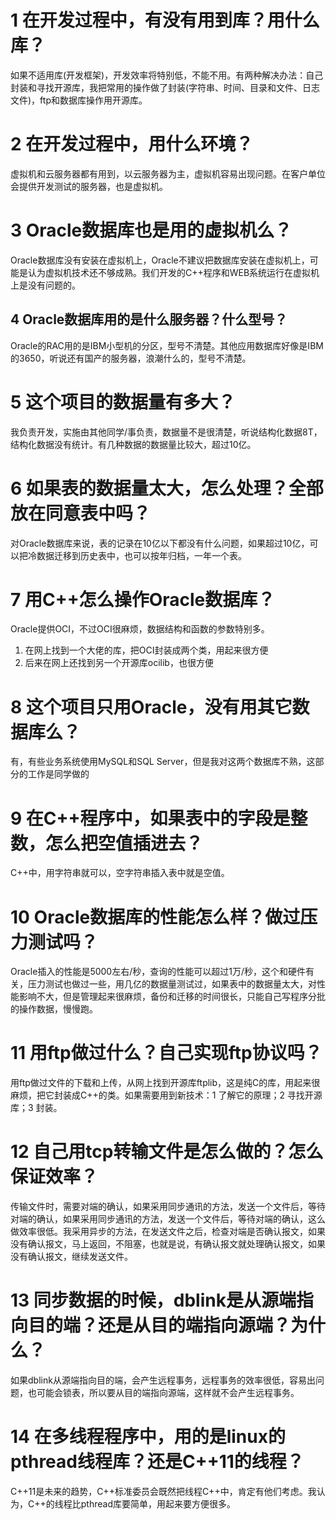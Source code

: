 # 1 在开发过程中，有没有用到库？用什么库？

如果不适用库(开发框架)，开发效率将特别低，不能不用。有两种解决办法：自己封装和寻找开源库，我把常用的操作做了封装(字符串、时间、目录和文件、日志文件)，ftp和数据库操作用开源库。

# 2 在开发过程中，用什么环境？

虚拟机和云服务器都有用到，以云服务器为主，虚拟机容易出现问题。在客户单位会提供开发测试的服务器，也是虚拟机。

# 3 Oracle数据库也是用的虚拟机么？

Oracle数据库没有安装在虚拟机上，Oracle不建议把数据库安装在虚拟机上，可能是认为虚拟机技术还不够成熟。我们开发的C++程序和WEB系统运行在虚拟机上是没有问题的。

## 4 Oracle数据库用的是什么服务器？什么型号？

Oracle的RAC用的是IBM小型机的分区，型号不清楚。其他应用数据库好像是IBM的3650，听说还有国产的服务器，浪潮什么的，型号不清楚。

# 5 这个项目的数据量有多大？

我负责开发，实施由其他同学/事负责，数据量不是很清楚，听说结构化数据8T，结构化数据没有统计。有几种数据的数据量比较大，超过10亿。

# 6 如果表的数据量太大，怎么处理？全部放在同意表中吗？

对Oracle数据库来说，表的记录在10亿以下都没有什么问题，如果超过10亿，可以把冷数据迁移到历史表中，也可以按年归档，一年一个表。

# 7 用C++怎么操作Oracle数据库？

Oracle提供OCI，不过OCI很麻烦，数据结构和函数的参数特别多。

1. 在网上找到一个大佬的库，把OCI封装成两个类，用起来很方便
2. 后来在网上还找到另一个开源库ocilib，也很方便

# 8 这个项目只用Oracle，没有用其它数据库么？

有，有些业务系统使用MySQL和SQL Server，但是我对这两个数据库不熟，这部分的工作是同学做的

# 9 在C++程序中，如果表中的字段是整数，怎么把空值插进去？

C++中，用字符串就可以，空字符串插入表中就是空值。

# 10 Oracle数据库的性能怎么样？做过压力测试吗？

Oracle插入的性能是5000左右/秒，查询的性能可以超过1万/秒，这个和硬件有关，压力测试也做过一些，用几亿的数据量测试过，如果表中的数据量太大，对性能影响不大，但是管理起来很麻烦，备份和迁移的时间很长，只能自己写程序分批的操作数据，慢慢跑。

# 11 用ftp做过什么？自己实现ftp协议吗？

用ftp做过文件的下载和上传，从网上找到开源库ftplib，这是纯C的库，用起来很麻烦，把它封装成C++的类。如果需要用到新技术：1 了解它的原理；2 寻找开源库；3 封装。

# 12 自己用tcp转输文件是怎么做的？怎么保证效率？

传输文件时，需要对端的确认，如果采用同步通讯的方法，发送一个文件后，等待对端的确认，如果采用同步通讯的方法，发送一个文件后，等待对端的确认，这么做效率很低。我采用异步的方法，在发送文件之后，检查对端是否确认报文，如果没有确认报文，马上返回，不阻塞，也就是说，有确认报文就处理确认报文，如果没有确认报文，继续发送文件。

# 13 同步数据的时候，dblink是从源端指向目的端？还是从目的端指向源端？为什么？

如果dblink从源端指向目的端，会产生远程事务，远程事务的效率很低，容易出问题，也可能会锁表，所以要从目的端指向源端，这样就不会产生远程事务。

# 14 在多线程程序中，用的是linux的pthread线程库？还是C++11的线程？

C++11是未来的趋势，C++标准委员会既然把线程C++中，肯定有他们考虑。我认为，C++的线程比pthread库要简单，用起来要方便很多。

